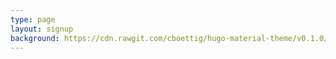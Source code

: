 ```yaml
---
type: page
layout: signup
background: https://cdn.rawgit.com/cboettig/hugo-material-theme/v0.1.0/static/img/examples/city.jpg
---
```


